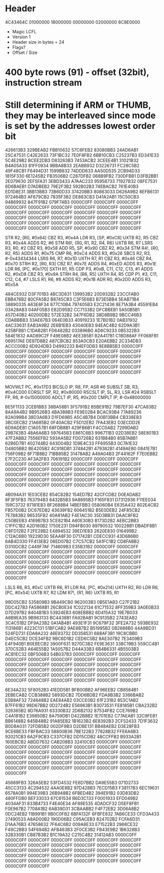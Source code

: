 # Header
4C43464C 01000000 18000000 00000000 02000000 8C8E0000

* Magic LCFL
* Version 1
* Header size in bytes = 24
* Flags?
* Offset / Size

# 400 byte rows (91) - offset (32bit), instruction stream
# Still determining if ARM or THUMB, they may be interleaved since mode is set by the addresses lowest order bit

426613B3 329BEAB2 FBB10632 57C6FEB2 83080BB3 24AD6AB1 25C47531 C42E2633 73F1BC32 7E0F8FB2 6BB10CB3 C25237B3 ED341E33 5C4E29B2 BCEE2DB3 D83263B3 7453ACB2 3CEEE4B1 31021B32 B4A05A33 81FF0934 9BBA8B33 2EABB932 D3226731 FC28C5B2 49F48CB1 F6494D31 1599B832 74DDD633 AA50D535 2CB94D33 1815F330 6E1245B2 FB3506B2 C287DFB2 068B9FB2 730DFBB1 D3FB2BB1 2E079630 2EF5FA31 3EBD3433 A7AAC233 95958733 71927B32 08FE7531 6D6BAEB1 D7ADBEB2 79E2F3B2 592B02B3 74EBACB2 761E40B3 ED1D8E31 3BB13BB3 73B60D33 37420BB3 80863033 D626A9B2 8EFB6131 972464B3 AF679CB2 7835F3B2 DE863CB3 D41A2AB1 15C50CB3 94869932 847F91B2 079F74B3 0000C0FF 0000C0FF 0000C0FF 0000C0FF 0000C0FF 0000C0FF 0000C0FF 0000C0FF 0000C0FF 0000C0FF 0000C0FF 0000C0FF 0000C0FF 0000C0FF 0000C0FF 0000C0FF 0000C0FF 0000C0FF 0000C0FF 0000C0FF 0000C0FF 0000C0FF 0000C0FF 0000C0FF 0000C0FF 0000C0FF 0000C0FF 0000C0FF 0000C0FF 0000C0FF 0000C0FF 0000C0FF 0000C0FF

STR	R2, [R0, #0x64]
CBZ	R3, #0x4A
LDR	R3, [SP, #0xC8]
UXTB	R2, R5
CBZ	R3, #0x4A
ADDS	R2, #6
STM	R6!, {R0, R1, R2, R4, R6}
UXTB	R6, R7
LSRS	R3, R0, #2
CBZ	R3, #0x58
ADD	R5, SP, #0x90
CBZ	R2, #0x34
STM	R4!, {R0, R2, R5}
ADDS	R1, #0x75
CMP	R6, #0xC4
ADDS	R3, #0x26
SBCS	R2, R3, #-0x43434344
LSRS	R6, R7, #0x1D
UXTH	R7, R1
CBZ	R3, #0x46
CBZ	R4, #0x70
STRH	R2, [R0, R3]
CBZ	R7, #0x7E
ADDS	R4, #0xED
ADDS	R3, #0x1E
LDR	R6, [PC, #0x170]
SXTH	R1, R5
CDP	P3, #0xB, C11, C12, C13, #1
ADDS	R2, #0xD8
CBZ	R3, #0x9A
STRH	R4, [R6, R5]
UXTH	R4, R5
CDP	P1, #3, C11, C12, C4, #7
LSLS	R1, R6, #8
ADDS	R2, #0x1B
ADR	R0, #0x2D0
ADDS	R3, #0x5A

484CE932 D3F701B3 4BC3D831 139953B2 20D932B2 23CCFAB0 EBB476B2 80CFA5B2 B8745CB3 C3F5E6B3 B73E5BB4 5EAB71B4 38890335 A63E8F34 877C10B4 797405B3 E2C21436 8E71A3B4 45591EB4 03A28AB3 04AF05B3 E82D95B2 CC7133B2 DFCBBEB1 5A50B5B1 457D40B2 40200DB2 572E32B2 347F6DB2 38D8B9B2 9BCC46B3 CDABBBB3 33AE67B3 064E0B33 40919233 1E7B01B2 0AB31932 4AC33631 EAB3A9B2 2E6B1EB3 43040EB3 94EAC4B2 62D9A3B1 425BFBB1 C1DAB2B1 FD6482B2 033896B0 AD6C9233 0B5322B3 584E1832 AAD89C2F F49E08B2 AEE385B1 B2A417B1 C1BD88AF FF068FB1 069517AE DE97D8B2 487CBCB2 853A0CB3 E20AEBB2 2C334DB3 ACCC00B2 6D924DB3 D4992233 B4EF0DB3 9E8BB5B3 0000C0FF 0000C0FF 0000C0FF 0000C0FF 0000C0FF 0000C0FF 0000C0FF 0000C0FF 0000C0FF 0000C0FF 0000C0FF 0000C0FF 0000C0FF 0000C0FF 0000C0FF 0000C0FF 0000C0FF 0000C0FF 0000C0FF 0000C0FF 0000C0FF 0000C0FF 0000C0FF 0000C0FF 0000C0FF 0000C0FF 0000C0FF 0000C0FF 0000C0FF 0000C0FF 0000C0FF 0000C0FF 0000C0FF

MOVWLT	PC, #0x17D3
BICSLO	IP, R8, FP, ASR #6
SUBSLT	SB, R3, #0x4C000
EORSLT	SP, R2, #0x80000
RSCSLT	IP, SL, R3, LSR #24
RSBSLT	FP, R6, #-0x15000000
ADCLT	IP, R5, #0x200
CMPLT	IP, #-0x48000000


BE5F1133 2CEB1BB3 38BA58B1 3F5791B2 B5BE91B2 79B7EF30 47CA83B2 8AA9A4B2 9B9526B3 4BA388B3 FE9E02B4 BCAC93B4 77A89236 82A099B4 38D3A6B3 D1FD69B5 A5C4B7B4 D0B13BB4 CB338EB3 3BC0ECB2 21A685B2 0F40ACB2 F5D12EB2 7FA43EB2 D3ECDD2E 6D9ADEB1 C1A057B1 68FDB8B1 429FB6B1 F4CC0AB2 7299DAB2 29B743B3 48A6A6B3 597645B3 E861C6B3 996711B3 02D38EB2 58E801B3 47F2ABB2 7556EFB2 593AA5B2 FD0726B2 631B84B0 85B7ABB1 62B6D7B1 402744B2 643D04B2 1D9E4C33 FF6955B3 0C7A1E32 D4805BB2 BE4205B2 4C918DB1 374842B1 479382B1 4149AEB0 0841E7B1 756F09B2 8F71B8B2 71BB85B2 31478AB2 A49A04B3 2F44162F F7E0EBB2 E7F2C230 AF3A2FB3 706191B2 0000C0FF 0000C0FF 0000C0FF 0000C0FF 0000C0FF 0000C0FF 0000C0FF 0000C0FF 0000C0FF 0000C0FF 0000C0FF 0000C0FF 0000C0FF 0000C0FF 0000C0FF 0000C0FF 0000C0FF 0000C0FF 0000C0FF 0000C0FF 0000C0FF 0000C0FF 0000C0FF 0000C0FF 0000C0FF 0000C0FF 0000C0FF 0000C0FF 0000C0FF 0000C0FF 0000C0FF 0000C0FF 0000C0FF



4B094A31 1E03CEB2 854C82B2 154ED7B2 42CFCDB2 D0EADAB2 8F3F5FB3 763794B3 6432B5B3 9A8895B3 F165F831 D7312936 F11EE034 159C3732 97181EB3 BF2688B4 14BEFBB3 058060B4 E635A432 802E4CB2 FB57D0B2 DC67EDB2 43639FB2 606451B2 B5E0DEB2 24F85CB2 7E7883B2 96535FB2 40A81AB2 F4E1AC30 35D3BB31 DAAC8FB2 C50BEEB3 4169B7B3 5CE821B4 A60E30B3 B173D2B2 AEBC2BB3 C1FFC1B2 A2D160B2 1750E231 D94FB030 89790532 100228B1 DBADF8B1 C8FD12B2 F2FE28B2 E4894532 39ED1EB3 2620E830 016499B2 C12AC6B0 19229D30 5EAA8F30 D71742B1 CDECC931 43D686B0 6AB4D330 FF413EB2 06ED07B2 C7C57CB2 5A1FC1B2 CD8FABB2 D310DCB2 C449F7AF 714609B3 E35B31B2 0000C0FF 0000C0FF 0000C0FF 0000C0FF 0000C0FF 0000C0FF 0000C0FF 0000C0FF 0000C0FF 0000C0FF 0000C0FF 0000C0FF 0000C0FF 0000C0FF 0000C0FF 0000C0FF 0000C0FF 0000C0FF 0000C0FF 0000C0FF 0000C0FF 0000C0FF 0000C0FF 0000C0FF 0000C0FF 0000C0FF 0000C0FF 0000C0FF 0000C0FF 0000C0FF 0000C0FF 0000C0FF 0000C0FF

LSLS	R6, R3, #0xC
UXTB	R6, R1
LDR	R4, [PC, #0x214]
UXTH	R2, R0
LDR	R6, [PC, #0x54]
UXTB	R7, R2
LDM	R7!, {R1, R6}
UXTB	R5, R1


99D05CB2 535809B3 9B449CB0 962003B3 0B5E1AB3 C27F21B2 DDC427B3 FA5868B1 26CB0E34 1C022134 61C71532 8FF359B3 3A0E0B33 D7D297B2 8404B1B3 53924EB3 608EBBB2 6D415A32 19E7B033 A6B9EA35 9B983133 BC4438B1 FA92BAB1 9C9135B2 2743EAB2 3C4C51B2 DF9A23B2 0A1AB4B1 493E1F31 9C679F32 3FE2A732 593BE932 113186B1 4223C131 51BFCAB2 9AE8B7B2 B51995B2 0B2688B0 44A9BD31 524FD731 EDA8A232 46E93732 DD358531 688AF3B1 19C8CBB0 D4EC5CB2 DCE34FB2 9BC6D1B2 CED6C5B2 8AE307B2 7E3409B3 E4F940B1 B0EBECB2 3900F631 9270C3B2 FE9E3631 338C19B3 559CC4B1 370C52B3 A64E55B2 1A5057B2 D44A33B3 6B4B6331 4B5503B3 ACB1EC32 0BF506B3 54B037B3 0000C0FF 0000C0FF 0000C0FF 0000C0FF 0000C0FF 0000C0FF 0000C0FF 0000C0FF 0000C0FF 0000C0FF 0000C0FF 0000C0FF 0000C0FF 0000C0FF 0000C0FF 0000C0FF 0000C0FF 0000C0FF 0000C0FF 0000C0FF 0000C0FF 0000C0FF 0000C0FF 0000C0FF 0000C0FF 0000C0FF 0000C0FF 0000C0FF 0000C0FF 0000C0FF 0000C0FF 0000C0FF 0000C0FF


6E34A232 5F8052B3 41EDD5B1 BFB00BB2 AF96EEB2 CB8584B1 2EBECAB2 CCB388B2 5893DCB2 7DD6BDB2 FDA9B3B2 3366BAB2 E0B8AF32 724648B2 EAE84AB2 03CCE0B2 61F231B2 853C1AB2 B7FF61B2 98D67BB2 0D2724B2 E56963B1 B3073531 FE8185B1 CBA232B2 326365B2 8D76A931 63330B32 2D6B2132 87534FB2 CCE769B2 C4A181B2 E39850B2 8A759DB1 D422B8B2 1E701EB2 C77AEAB1 32C9FEB1 BB6148B2 845B48B2 91A85EB2 1B1623B2 6E8392B3 2CF52433 7D1F3632 B0D8A031 72FDB5B2 002DF9B3 D2DBE131 BB48AEB2 D3E28FB3 9CE6BE33 FBFBAC33 58800B36 7BE122B3 77828B32 FFE6A6B3 92021CB3 6A2F9CB3 C337CFB2 DD15CDB2 48CCFFB2 B933A2B1 160EBCB2 ABDD7632 CAB208B3 32410CB3 0000C0FF 0000C0FF 0000C0FF 0000C0FF 0000C0FF 0000C0FF 0000C0FF 0000C0FF 0000C0FF 0000C0FF 0000C0FF 0000C0FF 0000C0FF 0000C0FF 0000C0FF 0000C0FF 0000C0FF 0000C0FF 0000C0FF 0000C0FF 0000C0FF 0000C0FF 0000C0FF 0000C0FF 0000C0FF 0000C0FF 0000C0FF 0000C0FF 0000C0FF 0000C0FF 0000C0FF 0000C0FF 0000C0FF


45669FB3 326A5EB2 53FD4532 FE6D7BB2 DA9E55B3 071D2733 45CC3133 4C294532 4AA0E8B2 97D428B3 7ECD15B3 F38117B3 6EC19631 6578A0B1 994E39B3 26B948B2 6FBED4B2 394E91B2 03D83DB2 480FFDB0 BEF33033 67C61534 B6D3C133 F0001933 EFD049B2 4034AF31 833B4733 F4E40E34 AF89E535 4DADCF32 D5EF8FB1 F0E967B2 7708A1B2 6AB39D31 3CBAABB2 F4F72EB2 3D06A8B2 0DC24EB2 11B991B1 9B0C0FB2 6BFA132F 6FBFE832 7AB6CE33 CFD3A433 27490533 A8AD00B2 190D06B2 C95ACEB3 824702B2 FCFA6D31 D1AA76B3 47658632 7F64C6B2 009A8E33 E71522B3 2968CE32 F49C2BB3 54F694B2 AFB463B3 2F0CE3B2 FB43E9B2 1B6328B3 32B330B1 CB87B3B2 B1C19A32 C215C4B2 31412AB3 0000C0FF 0000C0FF 0000C0FF 0000C0FF 0000C0FF 0000C0FF 0000C0FF 0000C0FF 0000C0FF 0000C0FF 0000C0FF 0000C0FF 0000C0FF 0000C0FF 0000C0FF 0000C0FF 0000C0FF 0000C0FF 0000C0FF 0000C0FF 0000C0FF 0000C0FF 0000C0FF 0000C0FF 0000C0FF 0000C0FF 0000C0FF 0000C0FF 0000C0FF 0000C0FF 0000C0FF 0000C0FF 0000C0FF
